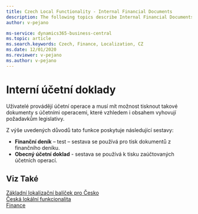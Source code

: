 ```yaml
---
title: Czech Local Functionality - Internal Financial Documents
description: The following topics describe Internal Financial Documents - the local functionality in the Czech version of Business Central. Users perform General Ledger operations and must have the possibility to print documents for these operations with the layout in compliance with the legal requirements.
author: v-pejano

ms-service: dynamics365-business-central
ms.topic: article
ms.search.keywords: Czech, Finance, Localization, CZ
ms.date: 12/01/2020
ms.reviewer: v-pejano
ms.author: v-pejano
---
```



# Interní účetní doklady

Uživatelé provádějí účetní operace a musí mít možnost tisknout takové dokumenty s účetními operacemi, které vzhledem i obsahem vyhovují požadavkům legislativy.

Z výše uvedených důvodů tato funkce poskytuje následující sestavy:

- **Finanční deník** – test – sestava se používá pro tisk dokumentů z finančního deníku.
- **Obecný účetní doklad** - sestava se používá k tisku zaúčtovaných účetních operací.

## Viz Také

[Základní lokalizační balíček pro Česko](ui-extensions-core-localization-pack-cz.md)  
[Česká lokální funkcionalita](czech-local-functionality.md)  
[Finance](../../finance.md)  
